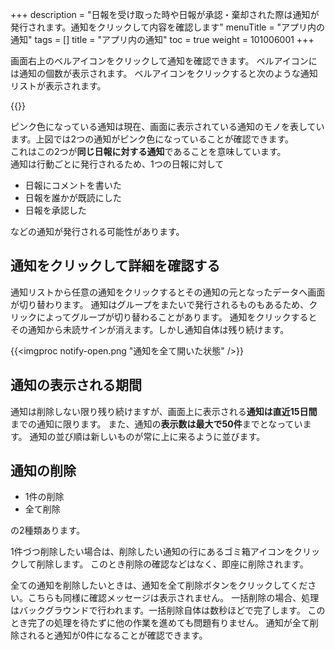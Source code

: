 +++
description = "日報を受け取った時や日報が承認・棄却された際は通知が発行されます。通知をクリックして内容を確認します"
menuTitle = "アプリ内の通知"
tags = []
title = "アプリ内の通知"
toc = true
weight = 101006001
+++

画面右上のベルアイコンをクリックして通知を確認できます。
ベルアイコンには通知の個数が表示されます。
ベルアイコンをクリックすると次のような通知リストが表示されます。

{{<appscreen filename="notify" title="右上のベルアイコンをクリックして通知を確認します"  >}}

ピンク色になっている通知は現在、画面に表示されている通知のモノを表しています。上図では2つの通知がピンク色になっていることが確認できます。  
これはこの2つが**同じ日報に対する通知**であることを意味しています。  
通知は行動ごとに発行されるため、1つの日報に対して

- 日報にコメントを書いた
- 日報を誰かが既読にした
- 日報を承認した

などの通知が発行される可能性があります。

## 通知をクリックして詳細を確認する

通知リストから任意の通知をクリックするとその通知の元となったデータへ画面が切り替わります。
通知はグループをまたいで発行されるものもあるため、クリックによってグループが切り替わることがあります。
通知をクリックするとその通知から未読サインが消えます。しかし通知自体は残り続けます。

{{<imgproc notify-open.png "通知を全て開いた状態" />}}

## 通知の表示される期間

通知は削除しない限り残り続けますが、画面上に表示される**通知は直近15日間**までの通知に限ります。
また、通知の**表示数は最大で50件**までとなっています。
通知の並び順は新しいものが常に上に来るように並びます。

## 通知の削除

- 1件の削除
- 全て削除

の2種類あります。

1件づつ削除したい場合は、削除したい通知の行にあるゴミ箱アイコンをクリックして削除します。
このとき削除の確認などはなく、即座に削除されます。

全ての通知を削除したいときは、通知を全て削除ボタンをクリックしてください。こちらも同様に確認メッセージは表示されません。
一括削除の場合、処理はバックグラウンドで行われます。一括削除自体は数秒ほどで完了します。
このとき完了の処理を待たずに他の作業を進めても問題有りません。
通知が全て削除されると通知が0件になることが確認できます。
